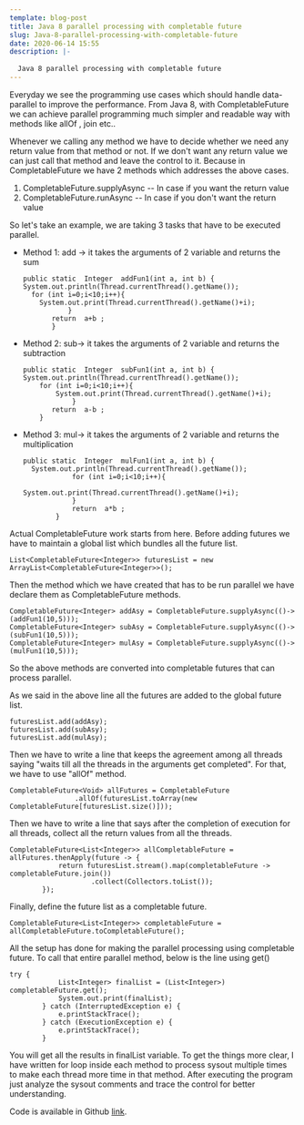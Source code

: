 ```yaml
---
template: blog-post
title: Java 8 parallel processing with completable future
slug: Java-8-parallel-processing-with-completable-future
date: 2020-06-14 15:55
description: |-
  
  Java 8 parallel processing with completable future
---
```

Everyday we see the programming use cases which should handle data-parallel to improve the performance. From Java 8, with CompletableFuture we can achieve parallel programming much simpler and readable way with methods like allOf , join etc..

Whenever we calling any method we have to decide whether we need any return value from that method or not. If we don't want any return value we can just call that method and leave the control to it. Because in CompletableFuture we have 2 methods which addresses the above cases.

1. CompletableFuture.supplyAsync -- In case if you want the return value
2. CompletableFuture.runAsync -- In case if you don't want the return value

So let's take an example, we are taking 3 tasks that have to be executed parallel.

* Method 1: add -> it takes the arguments of 2 variable and returns the sum

  ```
  public static  Integer  addFun1(int a, int b) {          
  System.out.println(Thread.currentThread().getName());
    for (int i=0;i<10;i++){
      System.out.print(Thread.currentThread().getName()+i);
             }
         return  a+b ;
         }
  ```
* Method 2: sub-> it takes the arguments of 2 variable and returns the subtraction

  ```
  public static  Integer  subFun1(int a, int b) {
  System.out.println(Thread.currentThread().getName());
      for (int i=0;i<10;i++){
          System.out.print(Thread.currentThread().getName()+i);
              }
         return  a-b ;
      }
  ```
* Method 3: mul-> it takes the arguments of 2 variable and returns the multiplication

  ```
  public static  Integer  mulFun1(int a, int b) {
  	System.out.println(Thread.currentThread().getName());
              for (int i=0;i<10;i++){
                  System.out.print(Thread.currentThread().getName()+i);
              }
              return  a*b ;
          }
  ```

Actual CompletableFuture work starts from here. Before adding futures we have to maintain a global list which bundles all the future list.

`List<CompletableFuture<Integer>> futuresList = new ArrayList<CompletableFuture<Integer>>();`

Then the method which we have created that has to be run parallel we have declare them as CompletableFuture methods.

```
CompletableFuture<Integer> addAsy = CompletableFuture.supplyAsync(()->(addFun1(10,5)));
CompletableFuture<Integer> subAsy = CompletableFuture.supplyAsync(()->(subFun1(10,5)));
CompletableFuture<Integer> mulAsy = CompletableFuture.supplyAsync(()->(mulFun1(10,5)));
```

So the above methods are converted into completable futures that can process parallel.

As we said in the above line all the futures are added to the global future list.

```
futuresList.add(addAsy);
futuresList.add(subAsy);
futuresList.add(mulAsy);
```

Then we have to write a line that keeps the agreement among all threads saying "waits till all the threads in the arguments get completed". For that, we have to use "allOf" method.

```
CompletableFuture<Void> allFutures = CompletableFuture
                .allOf(futuresList.toArray(new CompletableFuture[futuresList.size()]));
```

Then we have to write a line that says after the completion of execution for all threads, collect all the return values from all the threads.

```
CompletableFuture<List<Integer>> allCompletableFuture = allFutures.thenApply(future -> {
            return futuresList.stream().map(completableFuture -> completableFuture.join())
                    .collect(Collectors.toList());
        });
```

Finally, define the future list as a completable future.

```
CompletableFuture<List<Integer>> completableFuture = allCompletableFuture.toCompletableFuture();
```

All the setup has done for making the parallel processing using completable future. To call that entire parallel method, below is the line using get()

```
try {
            List<Integer> finalList = (List<Integer>) completableFuture.get();
            System.out.print(finalList);
        } catch (InterruptedException e) {
            e.printStackTrace();
        } catch (ExecutionException e) {
            e.printStackTrace();
        }
```

You will get all the results in finalList variable. To get the things more clear, I have written for loop inside each method to process sysout multiple times to make each thread more time in that method.
After executing the program just analyze the sysout comments and trace the control for better understanding.

Code is available in Github [link](https://raw.githubusercontent.com/nyalla/attachments/master/ParallelProcessing.java).